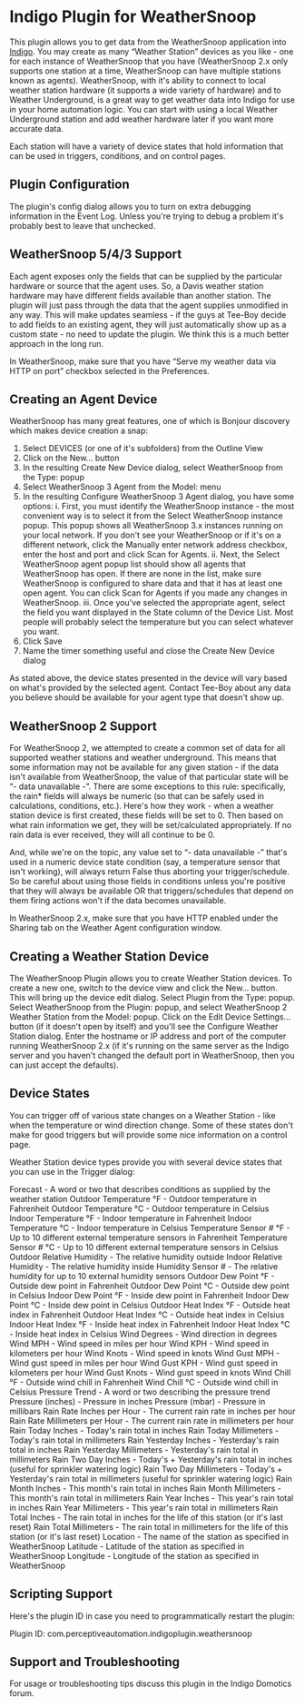 # Indigo Plugin for WeatherSnoop

This plugin allows you to get data from the WeatherSnoop application into [Indigo](http://www.indigodomo.com). You may create as many “Weather Station” devices as you like - one for each instance of WeatherSnoop that you have (WeatherSnoop 2.x only supports one station at a time, WeatherSnoop can have multiple stations known as agents). WeatherSnoop, with it's ability to connect to local weather station hardware (it supports a wide variety of hardware) and to Weather Underground, is a great way to get weather data into Indigo for use in your home automation logic. You can start with using a local Weather Underground station and add weather hardware later if you want more accurate data.

Each station will have a variety of device states that hold information that can be used in triggers, conditions, and on control pages.

## Plugin Configuration

The plugin's config dialog allows you to turn on extra debugging information in the Event Log. Unless you're trying to debug a problem it's probably best to leave that unchecked.

## WeatherSnoop 5/4/3 Support

Each agent exposes only the fields that can be supplied by the particular hardware or source that the agent uses. So, a Davis weather station hardware may have different fields available than another station. The plugin will just pass through the data that the agent supplies unmodified in any way. This will make updates seamless - if the guys at Tee-Boy decide to add fields to an existing agent, they will just automatically show up as a custom state - no need to update the plugin. We think this is a much better approach in the long run.

In WeatherSnoop, make sure that you have “Serve my weather data via HTTP on port” checkbox selected in the Preferences.

## Creating an Agent Device

WeatherSnoop has many great features, one of which is Bonjour discovery which makes device creation a snap:

1. Select DEVICES (or one of it's subfolders) from the Outline View
2. Click on the New… button
3. In the resulting Create New Device dialog, select WeatherSnoop from the Type: popup
4. Select WeatherSnoop 3 Agent from the Model: menu
5. In the resulting Configure WeatherSnoop 3 Agent dialog, you have some options:
 i. First, you must identify the WeatherSnoop instance - the most convenient way is to select it from the Select WeatherSnoop instance popup. This popup shows all WeatherSnoop 3.x instances running on your local network. If you don't see your WeatherSnoop or if it's on a different network, click the Manually enter network address checkbox, enter the host and port and click Scan for Agents.
 ii. Next, the Select WeatherSnoop agent popup list should show all agents that WeatherSnoop has open. If there are none in the list, make sure WeatherSnoop is configured to share data and that it has at least one open agent. You can click Scan for Agents if you made any changes in WeatherSnoop.
 iii. Once you've selected the appropriate agent, select the field you want displayed in the State column of the Device List. Most people will probably select the temperature but you can select whatever you want.
6. Click Save
7. Name the timer something useful and close the Create New Device dialog

As stated above, the device states presented in the device will vary based on what's provided by the selected agent. Contact Tee-Boy about any data you believe should be available for your agent type that doesn't show up.

## WeatherSnoop 2 Support

For WeatherSnoop 2, we attempted to create a common set of data for all supported weather stations and weather underground. This means that some information may not be available for any given station - if the data isn't available from WeatherSnoop, the value of that particular state will be “- data unavailable -”. There are some exceptions to this rule: specifically, the rain* fields will always be numeric (so that can be safely used in calculations, conditions, etc.). Here's how they work - when a weather station device is first created, these fields will be set to 0. Then based on what rain information we get, they will be set/calculated appropriately. If no rain data is ever received, they will all continue to be 0.

And, while we're on the topic, any value set to “- data unavailable -” that's used in a numeric device state condition (say, a temperature sensor that isn't working), will always return False thus aborting your trigger/schedule. So be careful about using those fields in conditions unless you're positive that they will always be available OR that triggers/schedules that depend on them firing actions won't if the data becomes unavailable.

In WeatherSnoop 2.x, make sure that you have HTTP enabled under the Sharing tab on the Weather Agent configuration window.

## Creating a Weather Station Device

The WeatherSnoop Plugin allows you to create Weather Station devices. To create a new one, switch to the device view and click the New… button. This will bring up the device edit dialog. Select Plugin from the Type: popup. Select WeatherSnoop from the Plugin: popup, and select WeatherSnoop 2 Weather Station from the Model: popup. Click on the Edit Device Settings… button (if it doesn't open by itself) and you'll see the Configure Weather Station dialog. Enter the hostname or IP address and port of the computer running WeatherSnoop 2.x (if it's running on the same server as the Indigo server and you haven't changed the default port in WeatherSnoop, then you can just accept the defaults).

## Device States

You can trigger off of various state changes on a Weather Station - like when the temperature or wind direction change. Some of these states don't make for good triggers but will provide some nice information on a control page.

Weather Station device types provide you with several device states that you can use in the Trigger dialog:

Forecast - A word or two that describes conditions as supplied by the weather station
Outdoor Temperature °F - Outdoor temperature in Fahrenheit
Outdoor Temperature °C - Outdoor temperature in Celsius
Indoor Temperature °F - Indoor temperature in Fahrenheit
Indoor Temperature °C - Indoor temperature in Celsius
Temperature Sensor # °F - Up to 10 different external temperature sensors in Fahrenheit
Temperature Sensor # °C - Up to 10 different external temperature sensors in Celsius
Outdoor Relative Humidity - The relative humidity outside
Indoor Relative Humidity - The relative humidity inside
Humidity Sensor # - The relative humidity for up to 10 external humidity sensors
Outdoor Dew Point °F - Outside dew point in Fahrenheit
Outdoor Dew Point °C - Outside dew point in Celsius
Indoor Dew Point °F - Inside dew point in Fahrenheit
Indoor Dew Point °C - Inside dew point in Celsius
Outdoor Heat Index °F - Outside heat index in Fahrenheit
Outdoor Heat Index °C - Outside heat index in Celsius
Indoor Heat Index °F - Inside heat index in Fahrenheit
Indoor Heat Index °C - Inside heat index in Celsius
Wind Degrees - Wind direction in degrees
Wind MPH - Wind speed in miles per hour
Wind KPH - Wind speed in kilometers per hour
Wind Knots - Wind speed in knots
Wind Gust MPH - Wind gust speed in miles per hour
Wind Gust KPH - Wind gust speed in kilometers per hour
Wind Gust Knots - Wind gust speed in knots
Wind Chill °F - Outside wind chill in Fahrenheit
Wind Chill °C - Outside wind chill in Celsius
Pressure Trend - A word or two describing the pressure trend
Pressure (inches) - Pressure in inches
Pressure (mbar) - Pressure in millibars
Rain Rate Inches per Hour - The current rain rate in inches per hour
Rain Rate Millimeters per Hour - The current rain rate in millimeters per hour
Rain Today Inches - Today's rain total in inches
Rain Today Millimeters - Today's rain total in millimeters
Rain Yesterday Inches - Yesterday's rain total in inches
Rain Yesterday Millimeters - Yesterday's rain total in millimeters
Rain Two Day Inches - Today's + Yesterday's rain total in inches (useful for sprinkler watering logic)
Rain Two Day Millimeters - Today's + Yesterday's rain total in millimeters (useful for sprinkler watering logic)
Rain Month Inches - This month's rain total in inches
Rain Month Millimeters - This month's rain total in millimeters
Rain Year Inches - This year's rain total in inches
Rain Year Millimeters - This year's rain total in millimeters
Rain Total Inches - The rain total in inches for the life of this station (or it's last reset)
Rain Total Millimeters - The rain total in millimeters for the life of this station (or it's last reset)
Location - The name of the station as specified in WeatherSnoop
Latitude - Latitude of the station as specified in WeatherSnoop
Longitude - Longitude of the station as specified in WeatherSnoop

## Scripting Support

Here's the plugin ID in case you need to programmatically restart the plugin:

Plugin ID: com.perceptiveautomation.indigoplugin.weathersnoop

## Support and Troubleshooting

For usage or troubleshooting tips discuss this plugin in the Indigo Domotics forum.


